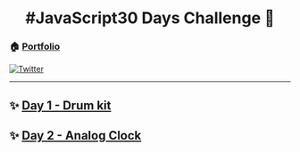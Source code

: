<h1 align="center">#JavaScript30 Days Challenge 👋</h1>

### 🏠 [Portfolio](https://naicheyoung.com)

[![Twitter](https://img.shields.io/twitter/follow/naiche_young.svg?style=social&label=@naiche_young)](https://twitter.com/:naiche_young)



***

## ✨ [Day 1 - Drum kit](https://codesandbox.io/s/day-1-javascript30-challenge-4l0wm)
## ✨ [Day 2 - Analog Clock](https://codesandbox.io/s/day-2-javascript30-challenge-5sftm)
